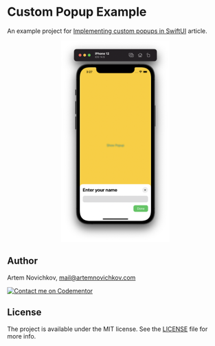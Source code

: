 
# Custom Popup Example

An example project for [Implementing custom popups in SwiftUI](https://blog.artemnovichkov.com/editor/custom-popups-in-swiftui) article.

<p align="center"/>
  <img src=".github/screenshot.png" width="50%"/>
</p>


## Author

Artem Novichkov, mail@artemnovichkov.com

[![Contact me on Codementor](https://www.codementor.io/m-badges/artemnovichkov/im-a-cm-b.svg)](https://www.codementor.io/@artemnovichkov?refer=badge)

## License

The project is available under the MIT license. See the [LICENSE](./LICENSE) file for more info.
